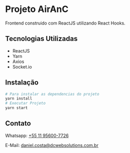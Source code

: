 # Projeto AirAnC

Frontend construido com ReactJS utilizando React Hooks.

## Tecnologias Utilizadas

* ReactJS
* Yarn
* Axios
* Socket.io

## Instalação

```bash
# Para instalar as dependencias do projeto
yarn install
# Executar Projeto
yarn start
```

## Contato

Whatsapp: [+55 11 95600-7726](https://wa.me/5511956007726)

E-Mail: [daniel.costa@dcwebsolutions.com.br](mailto:daniel.costa@dcwebsolutions.com.br)